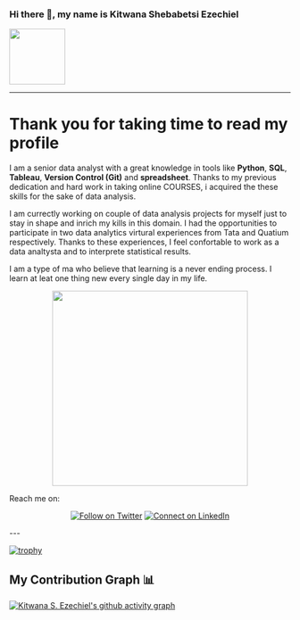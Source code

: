 ### Hi there 👋, my name is Kitwana Shebabetsi Ezechiel
<div id="header" align="left">
  <img src="https://media.giphy.com/media/M9gbBd9nbDrOTu1Mqx/giphy.gif" width="100"/>
</div>
<hr>

Thank you for taking time to read my profile
============================================

I am a senior data analyst with a great knowledge in tools like __Python__, __SQL__, __Tableau__, __Version Control (Git)__ and __spreadsheet__. Thanks to my previous dedication and hard work in taking online COURSES,  i acquired the these skills for the sake of data analysis.

I am currectly working on couple of data analysis projects for myself just to stay in shape and inrich my kills in this domain. I had the opportunities to participate in two data analytics virtural experiences from Tata and Quatium respectively. Thanks to these experiences, I feel confortable to work as a data analtysta and to interprete statistical results.

I am a type of ma who believe that learning is a never ending process. I learn at leat one thing new every single day in my life.
<div align="center">
  <img src = "https://media.giphy.com/media/JIX9t2j0ZTN9S/giphy.gif" width = "350px"/>
</div>

Reach me on:
<div align="center">

[![Follow on Twitter](https://img.shields.io/badge/--twitter?label=Twitter&logo=Twitter&style=social)](https://twitter.com/KitwanaEzechiel) [![Connect on LinkedIn](https://img.shields.io/badge/--linkedin?label=LinkedIn&logo=LinkedIn&style=social)](https://www.linkedin.com/in/kitwanasheb/)
</div>
---


<!--
**KitwanaSh/KitwanaSh** is a ✨ _special_ ✨ repository because its `README.md` (this file) appears on your GitHub profile.

Here are some ideas to get you started:

- 🔭 I’m currently working on ...
- 🌱 I’m currently learning ...
- 👯 I’m looking to collaborate on ...
- 🤔 I’m looking for help with ...
- 💬 Ask me about ...
- 📫 How to reach me: ...
- 😄 Pronouns: ...

### :hammer_and_wrench: Languages and Tools :
<div>
  <img src="https://github.com/devicons/devicon/blob/master/icons/python/python-original-wordmark.svg" title="Python" alt="Python" width="40" height="40"/>&nbsp;
  <img src="https://github.com/devicons/devicon/blob/master/icons/css3/css3-plain-wordmark.svg"  title="CSS3" alt="CSS" width="40" height="40"/>&nbsp;
  <img src="https://github.com/devicons/devicon/blob/master/icons/html5/html5-original.svg" title="HTML5" alt="HTML" width="40" height="40"/>&nbsp;
  <img src="https://github.com/devicons/devicon/blob/master/icons/javascript/javascript-original.svg" title="JavaScript" alt="JavaScript" width="40" height="40"/>&nbsp;
  <img src="https://github.com/devicons/devicon/blob/master/icons/flask/flask-original.svg" title="Flask" alt="Flask" width="40" height="40"/>&nbsp;
  <img src="https://github.com/devicons/devicon/blob/master/icons/django/django-plain.svg" title="Django"  alt="Django" width="40" height="40"/>&nbsp;
  <img src="https://github.com/devicons/devicon/blob/master/icons/mysql/mysql-original-wordmark.svg" title="MySQL"  alt="MySQL" width="40" height="40"/>&nbsp;
  <img src="https://github.com/devicons/devicon/blob/master/icons/nodejs/nodejs-original-wordmark.svg" title="NodeJS" alt="NodeJS" width="40" height="40"/>&nbsp;
  <img src="https://github.com/devicons/devicon/blob/master/icons/c/c-original.svg" title="C" alt="C" width="40" height="40"/>&nbsp;
  <img src="https://github.com/devicons/devicon/blob/master/icons/r/r-original.svg" title="R" alt="R" width="40" height="40"/>$nbsp;
  <img src="https://github.com/devicons/devicon/blob/master/icons/git/git-original-wordmark.svg" title="Git" **alt="Git" width="40" height="40"/>
</div>

⚡ Fun fact: ...

I love football and my favorite club team is Barcelona. I also love to tame animals like rabbies, chikens, ...

<img src="https://komarev.com/ghpvc/?username=KitwanaSh&style=compact-square&color=blue" align="center" alt=""/>

<hr>

### My progressive tasks :


[![GitHub Streak](https://github-readme-streak-stats.herokuapp.com?user=KitwanaSh&theme=dracula)](https://git.io/streak-stats)

[![Top Langs](https://github-readme-stats.vercel.app/api/top-langs/?username=KitwanaSh&layout=compact&theme=vision-friendly-dark)](https://github.com/anuraghazra/github-readme-stats)

[![Top Langs](https://github-readme-stats.vercel.app/api/top-langs/?username=KitwanaSh&langs_count=20&layout=compact&theme=vision-friendly-dark&count_private=true)](https://github.com/anuraghazra/github-readme-stats)


[![Github stats](https://github-readme-stats.vercel.app/api?username=KitwanaSh&theme=highcontrast&show_icons=true&count_private=true)

### My Trophies🏆 <!--My Trophies-->

[![trophy](https://github-profile-trophy.vercel.app/?username=KitwanaSh&theme=tokyonight&no-bg=false&no-frame=false&count_private=true)](https://github.com/Florence-wangui/Florence-wangui)

## My Contribution Graph :bar_chart:

[![Kitwana S. Ezechiel's github activity graph](https://github-readme-activity-graph.cyclic.app/graph?username=KitwanaSh&theme=chartreuse-dark)](https://github.com/ashutosh00710/github-readme-activity-graph)
